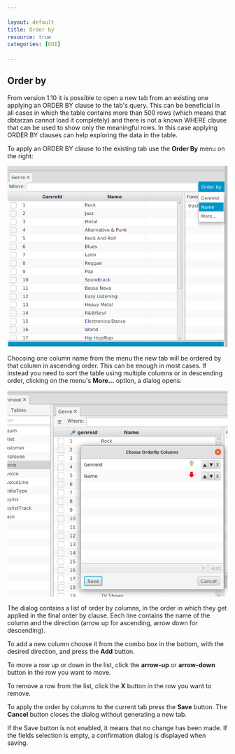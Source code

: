 ```yaml
---

layout: default
title: Order by
resource: true
categories: [GUI]
 
---
```


## Order by

From version 1.10 it is possible to open a new tab from an existing one applying an ORDER BY clause to the tab's query.
This can be beneficial in all cases in which the table contains more than 500 rows (which means that dbtarzan cannot load it completely) and there is not a known WHERE clause that can be used to show only the meaningful rows.
In this case applying ORDER BY clauses can help exploring the data in the table. 

To apply an ORDER BY clause to the existing tab use the **Order By** menu on the right:

![order by menu](images/orderbymenu.png)

Choosing one column name from the menu the new tab will be ordered by that column in ascending order.
This can be enough in most cases.
If instead you need to sort the table using multiple columns or in descending order, clicking on the menu's **More...** option, a dialog opens:

![order by dialog](images/orderbydialog.png)

The dialog contains a list of order by columns, in the order in which they get applied in the final order by clause.
Eech line contains the name of the column and the direction (arrow up for ascending, arrow down for descending).

To add a new column choose it from the combo box in the bottom, with the desired direction, and press the **Add** button. 

To move a row up or down in the list, click the **arrow-up** or **arrow-down** button in the row you want to move.  

To remove a row from the list, click the **X** button in the row you want to remove.

To apply the order by columns to the current tab press the **Save** button. 
The **Cancel** button closes the dialog without generating a new tab.

If the Save button is not enabled, it means that no change has been made.
If the fields selection is empty, a confirmation dialog is displayed when saving. 
